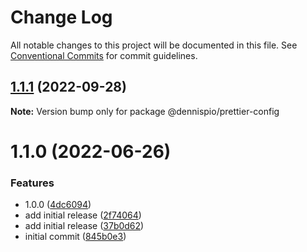 # Change Log

All notable changes to this project will be documented in this file.
See [Conventional Commits](https://conventionalcommits.org) for commit guidelines.

## [1.1.1](https://github.com/dennispio/linting-configs/compare/v1.1.0...v1.1.1) (2022-09-28)

**Note:** Version bump only for package @dennispio/prettier-config





# 1.1.0 (2022-06-26)


### Features

* 1.0.0 ([4dc6094](https://github.com/dennispio/linting-configs/commit/4dc60941c25c928110f45ec773821285b101b861))
* add initial release ([2f74064](https://github.com/dennispio/linting-configs/commit/2f74064dcc2f0c25be41de08ed8a803663a00d9a))
* add initial release ([37b0d62](https://github.com/dennispio/linting-configs/commit/37b0d629876a6da0ac59d5ecb00ace2741729fc9))
* initial commit ([845b0e3](https://github.com/dennispio/linting-configs/commit/845b0e3248064420c4f20cf82015bee021c540ed))
